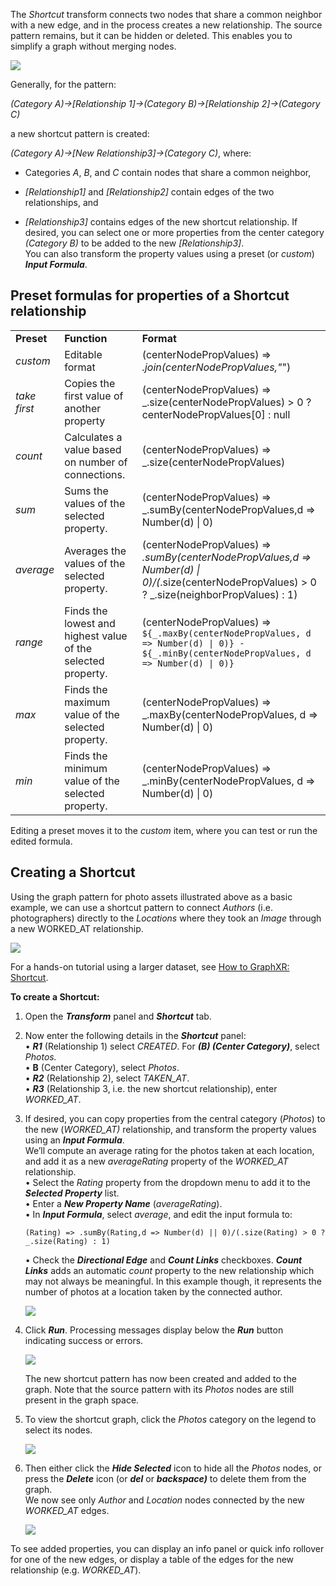 The _Shortcut_ transform connects two nodes that share a common neighbor with a new edge, and in the process creates a new relationship. The source pattern remains, but it can be hidden or deleted. This enables you to simplify a graph without merging nodes.

![](/06_06_00_ShortcutPattern.png)

Generally, for the pattern:

_(Category A)→\[Relationship 1\]→(Category B)→\[Relationship 2\]→(Category C)_

a new shortcut pattern is created:

_(Category A)→\[New Relationship3\]→(Category C)_, where:

*   Categories _A_, _B_, and _C_ contain nodes that share a common neighbor,
    
*   _\[Relationship1\]_ and _\[Relationship2\]_ contain edges of the two relationships, and
    
*   _\[Relationship3\]_ contains edges of the new shortcut relationship. If desired, you can select one or more properties from the center category _(Category B)_ to be added to the new _\[Relationship3\]_.  
    You can also transform the property values using a preset (or _custom_) _**Input Formula**_.
    

## Preset formulas for properties of a Shortcut relationship

|     |     |     |
| --- | --- | --- |
| **Preset** | **Function** | **Format** |
| _custom_ | Editable format | (centerNodePropValues) => _.join(centerNodePropValues,"_") |
| _take first_ | Copies the first value of another property | (centerNodePropValues) => \_.size(centerNodePropValues) > 0 ? centerNodePropValues\[0\] : null |
| _count_ | Calculates a value based on number of connections. | (centerNodePropValues) => \_.size(centerNodePropValues) |
| _sum_ | Sums the values of the selected property. | (centerNodePropValues) => \_.sumBy(centerNodePropValues,d => Number(d) \| 0) |
| _average_ | Averages the values of the selected property. | (centerNodePropValues) => _.sumBy(centerNodePropValues,d => Number(d) \| 0)/(_.size(centerNodePropValues) > 0 ? \_.size(neighborPropValues) : 1) |
| _range_ | Finds the lowest and highest value of the selected property. | (centerNodePropValues) => `${_.maxBy(centerNodePropValues, d => Number(d) \| 0)} - ${_.minBy(centerNodePropValues, d => Number(d) \| 0)}` |
| _max_ | Finds the maximum value of the selected property. | (centerNodePropValues) => \_.maxBy(centerNodePropValues, d => Number(d) \| 0) |
| _min_ | Finds the minimum value of the selected property. | (centerNodePropValues) => \_.minBy(centerNodePropValues, d => Number(d) \| 0) |

Editing a preset moves it to the _custom_ item, where you can test or run the edited formula.

## Creating a Shortcut

Using the graph pattern for photo assets illustrated above as a basic example, we can use a shortcut pattern to connect _Authors_ (i.e. photographers) directly to the _Locations_ where they took an _Image_ through a new WORKED\_AT relationship.

![](/06_06_01_ShortcutPhotos720.png)

For a hands-on tutorial using a larger dataset, see [How to GraphXR: Shortcut](https://kineviz.atlassian.net/wiki/spaces/TES/pages/1029111867/6.+Shortcut).

**To create a Shortcut:**

1.  Open the _**Transform**_ panel and _**Shortcut**_ tab.
    
2.  Now enter the following details in the _**Shortcut**_ panel:  
    • _**R1**_ (Relationship 1) select _CREATED_. For _**(B) (Center Category)**_, select _Photos._  
    • **B** (Center Category), select _Photos_.  
    • _**R2**_ (Relationship 2), select _TAKEN\_AT_.  
    • _**R3**_ (Relationship 3, i.e. the new shortcut relationship), enter _WORKED\_AT_.
    
3.  If desired, you can copy properties from the central category (_Photos_) to the new (_WORKED\_AT)_ relationship, and transform the property values using an _**Input Formula**_.  
    We’ll compute an average rating for the photos taken at each location, and add it as a new _averageRating_ property of the _WORKED\_AT_ relationship.  
    • Select the _Rating_ property from the dropdown menu to add it to the _**Selected Property**_ list.  
    • Enter a _**New Property Name**_ (_averageRating_).  
    • In _**Input Formula**_, select _average_, and edit the input formula to:
    
    ```
    (Rating) => .sumBy(Rating,d => Number(d) || 0)/(.size(Rating) > 0 ? _.size(Rating) : 1)
    ```
    
    • Check the _**Directional Edge**_ and _**Count Links**_ checkboxes. _**Count Links**_ adds an automatic _count_ property to the new relationship which may not always be meaningful. In this example though, it represents the number of photos at a location taken by the connected author.
    
    ![](/06_06_02_ShortcutEnterDetails1320.png)
4.  Click _**Run**_. Processing messages display below the _**Run**_ button indicating success or errors.
    
    ![](/06_06_03_ShortcutRunMessage720.png)
    
    The new shortcut pattern has now been created and added to the graph. Note that the source pattern with its _Photos_ nodes are still present in the graph space.
    
5.  To view the shortcut graph, click the _Photos_ category on the legend to select its nodes.
    
    ![](/06_06_04_ShortcutNewEdges720.png)
6.  Then either click the _**Hide Selected**_ icon to hide all the _Photos_ nodes, or press the _**Delete**_ icon (or _**del**_ or _**backspace)**_ to delete them from the graph.  
    We now see only _Author_ and _Location_ nodes connected by the new _WORKED\_AT_ edges.  
    
    ![](/06_06_05_ShortcutOnly720.png)

To see added properties, you can display an info panel or quick info rollover for one of the new edges, or display a table of the edges for the new relationship (e.g. _WORKED\_AT_).
